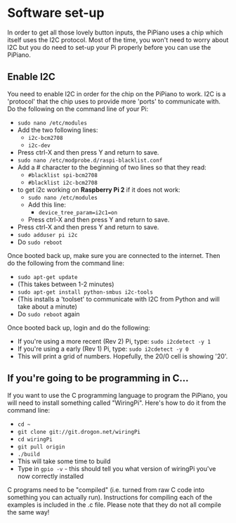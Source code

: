 # Software set-up
In order to get all those lovely button inputs, the PiPiano uses a chip which itself uses
the I2C protocol. Most of the time, you won't need to worry about I2C but you do need 
to set-up your Pi properly before you can use the PiPiano.

## Enable I2C
You need to enable I2C in order for the chip on the PiPiano to work. I2C is a 'protocol'
that the chip uses to provide more 'ports' to communicate with. Do the following on the
command line of your Pi:

* `sudo nano /etc/modules`
* Add the two following lines:
	* `i2c-bcm2708`
	* `i2c-dev`
* Press ctrl-X and then press Y and return to save.
* `sudo nano /etc/modprobe.d/raspi-blacklist.conf`
* Add a # character to the beginning of two lines so that they read:
	* `#blacklist spi-bcm2708`
	* `#blacklist i2c-bcm2708`
* to get i2c working on **Raspberry Pi 2** if it does not work:
	* `sudo nano /etc/modules`
	* Add this line:
		* `device_tree_param=i2c1=on`
	* Press ctrl-X and then press Y and return to save.
* Press ctrl-X and then press Y and return to save.
* `sudo adduser pi i2c`
* Do `sudo reboot`

Once booted back up, make sure you are connected to the internet. Then do the following from
the command line:

* `sudo apt-get update`
* (This takes between 1-2 minutes)
* `sudo apt-get install python-smbus i2c-tools`
* (This installs a 'toolset' to communicate with I2C from Python and will take about a minute)
* Do `sudo reboot` again

Once booted back up, login and do the following:

* If you're using a more recent (Rev 2) Pi, type: `sudo i2cdetect -y 1`
* If you're using a early (Rev 1) Pi, type: `sudo i2cdetect -y 0`
* This will print a grid of numbers. Hopefully, the 20/0 cell is showing '20'.

## If you're going to be programming in C...
If you want to use the C programming language to program the PiPiano, you
will need to install something called "WiringPi". Here's how to do it from the command line:

* `cd ~`
* `git clone git://git.drogon.net/wiringPi`
* `cd wiringPi`
* `git pull origin`
* `./build`
* This will take some time to build
* Type in `gpio -v` - this should tell you what version of wiringPi you've now correctly installed

C programs need to be "compiled" (i.e. turned from raw C code into something you can
actually run). Instructions for compiling each of the examples is included in the .c file.
Please note that they do not all compile the same way!
